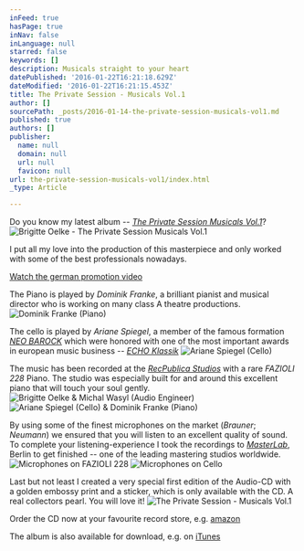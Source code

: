 ```yaml
---
inFeed: true
hasPage: true
inNav: false
inLanguage: null
starred: false
keywords: []
description: Musicals straight to your heart
datePublished: '2016-01-22T16:21:18.629Z'
dateModified: '2016-01-22T16:21:15.453Z'
title: The Private Session - Musicals Vol.1
author: []
sourcePath: _posts/2016-01-14-the-private-session-musicals-vol1.md
published: true
authors: []
publisher:
  name: null
  domain: null
  url: null
  favicon: null
url: the-private-session-musicals-vol1/index.html
_type: Article

---
```

Do you know my latest album -- [_The Private Session Musicals Vol.1_][0]?
![Brigitte Oelke - The Private Session Musicals Vol.1](https://s3-us-west-2.amazonaws.com/the-grid-img/p/5ec504c3eb49ad6f476fe65283c150bec9a73bf5.jpg)

I put all my love into the production of this masterpiece and only worked with some of the best professionals nowadays.

[Watch the german promotion video][1]

The Piano is played by _Dominik Franke_, a brilliant pianist and musical director who is working on many class A theatre productions.
![Dominik Franke (Piano)](https://s3-us-west-2.amazonaws.com/the-grid-img/p/45989a89fb1cc3f0f8a13551551348a434922008.jpg)

The cello is played by _Ariane Spiegel_, a member of the famous formation [_NEO BAROCK_][2] which were honored with one of the most important awards in european music business -- _[ECHO Klassik][3]_
![Ariane Spiegel (Cello)](https://s3-us-west-2.amazonaws.com/the-grid-img/p/1467fa6edd3781cfc169911400b09b554ecda8d6.jpg)

The music has been recorded at the [_RecPublica Studios_][4] with a rare _FAZIOLI 228_ Piano. The studio was especially built for and around this excellent piano that will touch your soul gently. ![Brigitte Oelke & Michal Wasyl (Audio Engineer)](https://s3-us-west-2.amazonaws.com/the-grid-img/p/bdd829b139f8b3eddae8a753bd4b2499ec97a74b.jpg)
![Ariane Spiegel (Cello) & Dominik Franke (Piano)](https://s3-us-west-2.amazonaws.com/the-grid-img/p/27f17446557ec35f444acb1490f37844f9b02e3a.gif)

By using some of the finest microphones on the market (_Brauner_; _Neumann_) we ensured that you will listen to an excellent quality of sound. To complete your listening-experience I took the recordings to [_MasterLab_][5], Berlin to get finished -- one of the leading mastering studios worldwide. ![Microphones on FAZIOLI 228](https://s3-us-west-2.amazonaws.com/the-grid-img/p/db64ed45e31ea40b3f6e475147d57174a5d1c8a4.jpg)
![Microphones on Cello](https://s3-us-west-2.amazonaws.com/the-grid-img/p/d85b82cb4bce04a1d02e7272efce9cfa229cea89.jpg)

Last but not least I created a very special first edition of the Audio-CD with a golden embossy print and a sticker, which is only available with the CD. A real collectors pearl. You will love it!
![The Private Session - Musicals Vol.1 ](https://s3-us-west-2.amazonaws.com/the-grid-img/p/29a93c91d29c0563c9b12d738de42e3997b9992e.jpg)

Order the CD now at your favourite record store, e.g. [amazon][6]

The album is also available for download, e.g. on [iTunes][7]

# 

[0]: http://theprivatesession.com/The_Private_Session_Musicals/
[1]: https://youtu.be/vEdqiAZLTbs
[2]: http://www.neobarock.de/
[3]: https://youtu.be/Xl7oilQbLRQ
[4]: http://recpublica.de/
[5]: http://www.masterlab.de/
[6]: http://amzn.to/1ABMe6L
[7]: https://geo.itunes.apple.com/de/album/private-session-musicals-vol.1/id969862139?mt=1&app=music